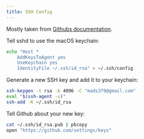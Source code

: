 ```yaml
---
title: SSH Config
---
```

Mostly taken from [Githubs documentation](https://help.github.com/en/articles/generating-a-new-ssh-key-and-adding-it-to-the-ssh-agent).

Tell sshd to use the macOS keychain:

```sh
echo "Host *
    AddKeysToAgent yes
    UseKeychain yes
    IdentityFile ~/.ssh/id_rsa" > ~/.ssh/config
```

Generate a new SSH key and add it to your keychain:

```sh
ssh-keygen -t rsa -b 4096 -C "mads379@gmail.com"
eval "$(ssh-agent -s)"
ssh-add -K ~/.ssh/id_rsa
```

Tell Github about your new key:

```sh
cat ~/.ssh/id_rsa.pub | pbcopy
open "https://github.com/settings/keys"
```
